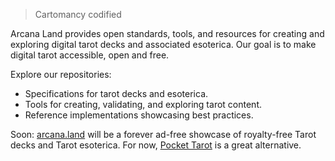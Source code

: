 > Cartomancy codified

Arcana Land provides open standards, tools, and resources for creating and exploring digital tarot decks and associated esoterica. Our goal is to make digital tarot accessible, open and free.

Explore our repositories:
- Specifications for tarot decks and esoterica.
- Tools for creating, validating, and exploring tarot content.
- Reference implementations showcasing best practices.

Soon: [arcana.land](http://arcana.land) will be a forever ad-free showcase of royalty-free Tarot decks and Tarot esoterica. For now, [Pocket Tarot](https://busterbenson.com/tarot) is a great alternative.
